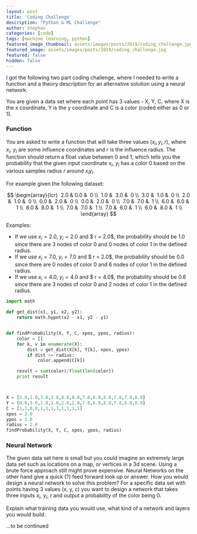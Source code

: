 ```yaml
---
layout: post
title: 'Coding Challenge'
description: "Python & ML Challenge"
author: Stephan
categories: [code]
tags: [machine learning, python]
featured_image_thumbnail: assets/images/posts/2019/coding_challenge.jpg
featured_image: assets/images/posts/2019/coding_challenge.jpg
featured: false
hidden: false
---
```


I got the following two part coding challenge, where I needed to write a function and a theory description for an alternative solution using a neural network:


You are given a data set where each point has 3 values - X, Y, C, where X is the x coordinate, Y is the y coordinate and C is a color (coded either as 0 or 1).

### Function

You are asked to write a function that will take three values ($x_i, y_i, r$), where $x_i$, $y_i$ are some influence coordinates and $r$ is the influence radius. The function should return a float value between 0 and 1, which tells you the probability that the given input coordinate $x_i$, $y_i$ has a color 0 based on the various samples radius $r$ around $x_iy_i$.


For example given the following dataset:

$$
\begin{array}{lcr}
 2.0 &  0.0 &  0 \\
 1.0 &  3.0 &  0 \\
 3.0 &  1.0 &  0 \\
 2.0 &  1.0 &  0 \\
 0.0 &  2.0 &  0 \\
 0.0 &  2.0 &  0 \\
 7.0 &  7.0 &  1 \\
 6.0 &  6.0 &  1 \\
 8.0 &  8.0 &  1 \\
 7.0 &  7.0 &  1 \\
 7.0 &  6.0 &  1 \\
 6.0 &  8.0 &  1 \\
\end{array}
$$

Examples:
+ If we use $x_i = 2.0$, $y_i = 2.0$ and $ r = 2.0$, the probability should be $1.0$ since there are 3 nodes of color $0$ and 0 nodes of color $1$ in the defined radius.
+ If we use $x_i = 7.0$, $y_i = 7.0$ and $ r = 2.0$, the probability should be $0.0$ since there are 0 nodes of color $0$ and 6 nodes of color $1$ in the defined radius.
+ If we use $x_i = 4.0$, $y_i = 4.0$ and $ r = 4.0$, the probability should be $0.6$ since there are 3 nodes of color $0$ and 2 nodes of color $1$ in the defined radius.

```python
import math

def get_dist(x1, y1, x2, y2):
    return math.hypot(x2 - x1, y2 - y1)


def findProbability(X, Y, C, xpos, ypos, radius):
    color = []
    for k, v in enumerate(X):
        dist = get_dist(X[k], Y[k], xpos, ypos)
        if dist <= radius:
            color.append(C[k])

    result = sum(color)/float(len(color))
    print result



X = [2.0,1.0,3.0,2.0,0.0,0.0,7.0,6.0,8.0,7.0,7.0,6.0]
Y = [0.0,3.0,1.0,1.0,2.0,2.0,7.0,6.0,8.0,7.0,6.0,8.0]
C = [1,1,0,0,1,1,1,1,1,1,1,1]
xpos = 2.0
ypos = 2.0
radius = 2.0
findProbability(X, Y, C, xpos, ypos, radius)

```

### Neural Network

The given data set here is small but you could imagine an extremely large data set such as locations on a map, or vertices in a 3d scene. Using a brute force approach still might prove expensive. Neural Networks on the other hand give a quick (?) feed forward look up or answer. How you would design a
neural network to solve this problem? For a specific data set with points having 3 values (x, y, c) you want to design a network that takes three inputs $x_i$, $y_i$, $r$ and output a probability of the color being 0.

Explain what training data you would use, what kind of a network and layers you would build.

...to be continued
